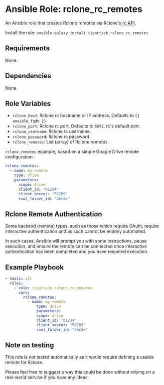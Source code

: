 # Ansible Role: rclone_rc_remotes

An Ansible role that creates Rclone remotes via Rclone's [rc API](https://rclone.org/rc).

Install the role: `ansible-galaxy install tigattack.rclone_rc_remotes`

## Requirements

None.

## Dependencies

None.

## Role Variables

- `rclone_host`: Rclone rc hostname or IP address. Defaults to `{{ ansible_fqdn }}`.
- `rclone_port`: Rclone rc port. Defaults to `5572`, rc's default port.
- `rclone_username`: Rclone rc username.
- `rclone_password`: Rclone rc password.
- `rclone_remotes`: List (array) of Rclone remotes.

`rclone_remotes` example, based on a simple Google Drive remote configuration:

```yml
rclone_remotes:
  - name: my-remote
    type: drive
    parameters:
      scope: drive
      client_id: "01234"
      client_secret: "56789"
      root_folder_id: "abcde"
```

## Rclone Remote Authentication

Some backend (remote) types, such as those which require OAuth, require interactive authentication and as such cannot be entirely automated.

In such cases, Ansible will prompt you with some instructions, pause execution, and ensure the remote can be connected once interactive authentication has been completed and you have resumed execution.

## Example Playbook

```yml
- hosts: all
  roles:
    - role: tigattack.rclone_rc_remotes
      vars:
        rclone_remotes:
          - name: my-remote
              type: drive
              parameters:
              scope: drive
              client_id: "01234"
              client_secret: "56789"
              root_folder_id: "abcde"
```

## Note on testing

This role is not tested automatically as it would require defining a usable remote for Rclone.

Please feel free to suggest a way this could be done without relying on a real-world service if you have any ideas.
